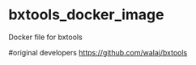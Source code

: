 # bxtools_docker_image

Docker file for bxtools 


#original developers https://github.com/walaj/bxtools

